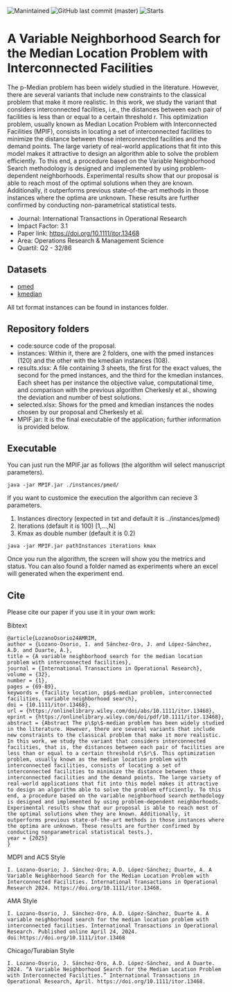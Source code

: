 ![Manintained](https://img.shields.io/badge/Maintained%3F-yes-green.svg)
![GitHub last commit (master)](https://img.shields.io/github/last-commit/isaaclo97/MPIF)
![Starts](https://img.shields.io/github/stars/isaaclo97/MPIF.svg)

# A Variable Neighborhood Search for the Median Location Problem with Interconnected Facilities

The p-Median problem has been widely studied in the literature. However, there are several variants that include new constraints to the classical problem that make it more realistic. In this work, we study the variant that considers interconnected facilities, i.e., the distances between each pair of facilities is less than or equal to a certain threshold r. This optimization problem, usually known as Median Location Problem with Interconnected Facilities (MPIF), consists in locating a set of interconnected facilities to minimize the distance between those interconnected facilities and the demand points. The large variety of real-world applications that fit into this model makes it attractive to design an algorithm able to solve the problem efficiently. To this end, a procedure based on the Variable Neighborhood Search methodology is designed and implemented by using problem-dependent neighborhoods. Experimental results show that our proposal is able to reach most of the optimal solutions when they are known. Additionally, it outperforms previous state-of-the-art methods in those instances where the optima are unknown. These results are further confirmed by conducting non-parametrical statistical tests.

- Journal: International Transactions in Operational Research
- Impact Factor: 3.1 
- Paper link: https://doi.org/10.1111/itor.13468
- Area: Operations Research & Management Science
- Quartil: Q2 - 32/86

## Datasets

* [pmed](./instances/pmed/)
* [kmedian](./instances/kmedian/)


All txt format instances can be found in instances folder.

## Repository folders

- code:source code of the proposal.
- instances: Within it, there are 2 folders, one with the pmed instances (120) and the other with the kmedian instances (108).
- results.xlsx: A file containing 3 sheets, the first for the exact values, the second for the pmed instances, and the third for the kmedian instances. Each sheet has per instance the objective value, computational time, and comparison with the previous algorithm Cherkesly et al., showing the deviation and number of best solutions.
- selected.xlsx: Shows for the pmed and kmedian instances the nodes chosen by our proposal and Cherkesly et al.
- MPIF.jar: It is the final executable of the application; further information is provided below.

## Executable

You can just run the MPIF.jar as follows (the algorithm will select manuscript parameters).

```
java -jar MPIF.jar ./instances/pmed/
```

If you want to customice the execution the algorithm can recieve 3 parameters.
1. Instances directory (expected in txt and default it is ../instances/pmed)
2. Iterations (default it is 100) [1,...,N]
3. Kmax as double number (default it is 0.2) 

```
java -jar MPIF.jar pathInstances iterations kmax
```

Once you run the algorithm, the screen will show you the metrics and status. You can also found a folder named as experiments where an excel will generated when the experiment end.


## Cite

Please cite our paper if you use it in your own work:

Bibtext
```
@article{LozanoOsorio24AMRIM,
author = {Lozano-Osorio, I. and Sánchez-Oro, J. and López-Sánchez, A.D. and Duarte, A.},
title = {A variable neighborhood search for the median location problem with interconnected facilities},
journal = {International Transactions in Operational Research},
volume = {32},
number = {1},
pages = {69-89},
keywords = {facility location, p$p$-median problem, interconnected facilities, variable neighborhood search},
doi = {10.1111/itor.13468},
url = {https://onlinelibrary.wiley.com/doi/abs/10.1111/itor.13468},
eprint = {https://onlinelibrary.wiley.com/doi/pdf/10.1111/itor.13468},
abstract = {Abstract The p\$p\$-median problem has been widely studied in the literature. However, there are several variants that include new constraints to the classical problem that make it more realistic. In this work, we study the variant that considers interconnected facilities, that is, the distances between each pair of facilities are less than or equal to a certain threshold r\$r\$. This optimization problem, usually known as the median location problem with interconnected facilities, consists of locating a set of interconnected facilities to minimize the distance between those interconnected facilities and the demand points. The large variety of real-world applications that fit into this model makes it attractive to design an algorithm able to solve the problem efficiently. To this end, a procedure based on the variable neighborhood search methodology is designed and implemented by using problem-dependent neighborhoods. Experimental results show that our proposal is able to reach most of the optimal solutions when they are known. Additionally, it outperforms previous state-of-the-art methods in those instances where the optima are unknown. These results are further confirmed by conducting nonparametrical statistical tests.},
year = {2025}
}
```

MDPI and ACS Style
```
I. Lozano-Osorio; J. Sánchez-Oro; A.D. López-Sánchez; Duarte, A. A Variable Neighborhood Search for the Median Location Problem with Interconnected Facilities. International Transactions in Operational Research 2024. https://doi.org/10.1111/itor.13468.
```

AMA Style
```
I. Lozano-Osorio, J. Sánchez-Oro, A.D. López-Sánchez, Duarte A. A variable neighborhood search for the median location problem with interconnected facilities. International Transactions in Operational Research. Published online April 24, 2024. doi:https://doi.org/10.1111/itor.13468
```

Chicago/Turabian Style
```
I. Lozano-Osorio, J. Sánchez-Oro, A.D. López-Sánchez, and A Duarte. 2024. “A Variable Neighborhood Search for the Median Location Problem with Interconnected Facilities.” International Transactions in Operational Research, April. https://doi.org/10.1111/itor.13468.
```